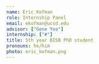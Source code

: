 ```yaml
---
name: Eric Kofman
role: Internship Panel
email: ekofman@ucsd.edu
advisor: ["Gene Yeo"]
internship: ["#"]
title: 5th year BISB PhD student
pronouns: he/him
photo: eric_kofman.png
---
```


